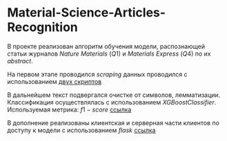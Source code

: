 # Material-Science-Articles-Recognition

В проекте реализован алгоритм обучения модели, распознающей статьи журналов $Nature$ $Materials$ ($Q1$) и $Materials$ $Express$ ($Q4$) по их $abstract$.

На первом этапе проводился $scraping$ данных проводился с использованием [двух скриптов](https://github.com/ivan-v-ivanov/Material-Science-Articles-Recognition/blob/main/data-scraping)

В дальнейшем текст подвергался очистке от символов, лемматизации. 
Классификация осуществлялась с использованием $XGBoostClassifier$. Используемая метрика: $f1-score$ [ссылка](https://github.com/ivan-v-ivanov/Material-Science-Articles-Recognition/blob/main/app/model/articles_recognition_model.ipynb)

В дополнение реализованы клиентская и серверная части клиентов по доступу к модели с использованием $flask$ [ссылка](https://github.com/ivan-v-ivanov/Material-Science-Articles-Recognition/tree/main/app)
